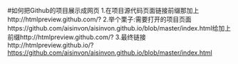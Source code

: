 #如何把Github的项目展示成网页
1.在项目源代码页面链接前缀那加上http://htmlpreview.github.com/?
2.举个栗子:需要打开的项目页面https://github.com/aisinvon/aisinvon.github.io/blob/master/index.html给加上前缀http://htmlpreview.github.com/?
3.最终链接http://htmlpreview.github.io/?https://github.com/aisinvon/aisinvon.github.io/blob/master/index.html
